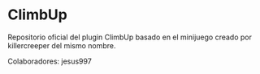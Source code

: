 ClimbUp
=======

Repositorio oficial del plugin ClimbUp basado en el minijuego creado por killercreeper del mismo nombre. 

Colaboradores: jesus997

